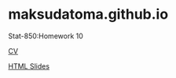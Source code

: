 # maksudatoma.github.io
Stat-850:Homework 10

[CV](Maksuda_toma_CV.pdf)

[HTML Slides](intro-1.html)
